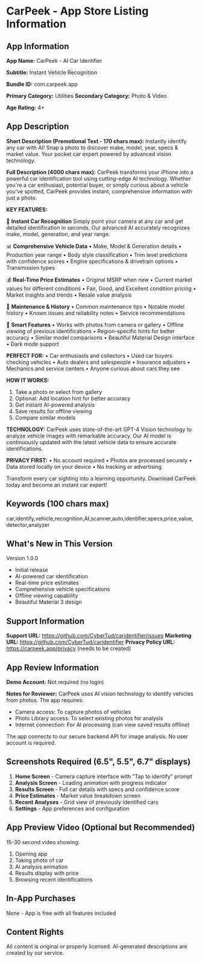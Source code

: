# CarPeek - App Store Listing Information

## App Information

**App Name:** CarPeek - AI Car Identifier

**Subtitle:** Instant Vehicle Recognition

**Bundle ID:** com.carpeek.app

**Primary Category:** Utilities
**Secondary Category:** Photo & Video

**Age Rating:** 4+

## App Description

**Short Description (Promotional Text - 170 chars max):**
Instantly identify any car with AI! Snap a photo to discover make, model, year, specs & market value. Your pocket car expert powered by advanced vision technology.

**Full Description (4000 chars max):**
CarPeek transforms your iPhone into a powerful car identification tool using cutting-edge AI technology. Whether you're a car enthusiast, potential buyer, or simply curious about a vehicle you've spotted, CarPeek provides instant, comprehensive information with just a photo.

**KEY FEATURES:**

🚗 **Instant Car Recognition**
Simply point your camera at any car and get detailed identification in seconds. Our advanced AI accurately recognizes make, model, generation, and year range.

📊 **Comprehensive Vehicle Data**
• Make, Model & Generation details
• Production year range
• Body style classification
• Trim level predictions with confidence scores
• Engine specifications & drivetrain options
• Transmission types

💰 **Real-Time Price Estimates**
• Original MSRP when new
• Current market values for different conditions
• Fair, Good, and Excellent condition pricing
• Market insights and trends
• Resale value analysis

🔧 **Maintenance & History**
• Common maintenance tips
• Notable model history
• Known issues and reliability notes
• Service recommendations

🎯 **Smart Features**
• Works with photos from camera or gallery
• Offline viewing of previous identifications
• Region-specific hints for better accuracy
• Similar model comparisons
• Beautiful Material Design interface
• Dark mode support

**PERFECT FOR:**
• Car enthusiasts and collectors
• Used car buyers checking vehicles
• Auto dealers and salespeople
• Insurance adjusters
• Mechanics and service centers
• Anyone curious about cars they see

**HOW IT WORKS:**
1. Take a photo or select from gallery
2. Optional: Add location hint for better accuracy
3. Get instant AI-powered analysis
4. Save results for offline viewing
5. Compare similar models

**TECHNOLOGY:**
CarPeek uses state-of-the-art GPT-4 Vision technology to analyze vehicle images with remarkable accuracy. Our AI model is continuously updated with the latest vehicle data to ensure accurate identifications.

**PRIVACY FIRST:**
• No account required
• Photos are processed securely
• Data stored locally on your device
• No tracking or advertising

Transform every car sighting into a learning opportunity. Download CarPeek today and become an instant car expert!

## Keywords (100 chars max)
car,identify,vehicle,recognition,AI,scanner,auto,identifier,specs,price,value,detector,analyzer

## What's New in This Version
Version 1.0.0
- Initial release
- AI-powered car identification
- Real-time price estimates
- Comprehensive vehicle specifications
- Offline viewing capability
- Beautiful Material 3 design

## Support Information

**Support URL:** https://github.com/CyberTud/caridentifier/issues
**Marketing URL:** https://github.com/CyberTud/caridentifier
**Privacy Policy URL:** https://carpeek.app/privacy (needs to be created)

## App Review Information

**Demo Account:** Not required (no login)

**Notes for Reviewer:**
CarPeek uses AI vision technology to identify vehicles from photos. The app requires:
- Camera access: To capture photos of vehicles
- Photo Library access: To select existing photos for analysis
- Internet connection: For AI processing (can view saved results offline)

The app connects to our secure backend API for image analysis. No user account is required.

## Screenshots Required (6.5", 5.5", 6.7" displays)

1. **Home Screen** - Camera capture interface with "Tap to identify" prompt
2. **Analysis Screen** - Loading animation with progress indicator
3. **Results Screen** - Full car details with specs and confidence score
4. **Price Estimates** - Market value breakdown screen
5. **Recent Analyses** - Grid view of previously identified cars
6. **Settings** - App preferences and configuration

## App Preview Video (Optional but Recommended)
15-30 second video showing:
1. Opening app
2. Taking photo of car
3. AI analysis animation
4. Results display with price
5. Browsing recent identifications

## In-App Purchases
None - App is free with all features included

## Content Rights
All content is original or properly licensed. AI-generated descriptions are created by our service.